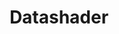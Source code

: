 ---
codehost: https://github.com/holoviz/datashader
logohandle: datashader
sort: datashader
title: Datashader
twitter: https://x.com/datashader
website: https://datashader.org/
---